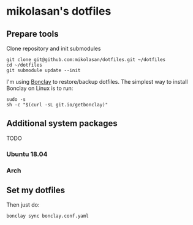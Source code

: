 # mikolasan's dotfiles

## Prepare tools

Clone repository and init submodules

```
git clone git@github.com:mikolasan/dotfiles.git ~/dotfiles
cd ~/dotfiles
git submodule update --init
```

I'm using [Bonclay](https://github.com/talal/bonclay) to restore/backup dotfiles.
The simplest way to install Bonclay on Linux is to run:

```
sudo -s
sh -c "$(curl -sL git.io/getbonclay)"
```

## Additional system packages

TODO

### Ubuntu 18.04

### Arch


## Set my dotfiles

Then just do:

```
bonclay sync bonclay.conf.yaml
```

